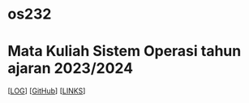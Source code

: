 # os232
Mata Kuliah Sistem Operasi tahun ajaran 2023/2024
===================================================
[[LOG](TXT/mylog.txt)] [[GitHub](https://github.com/syifakaffa/os232/)] [[LINKS](LINKS/)]
